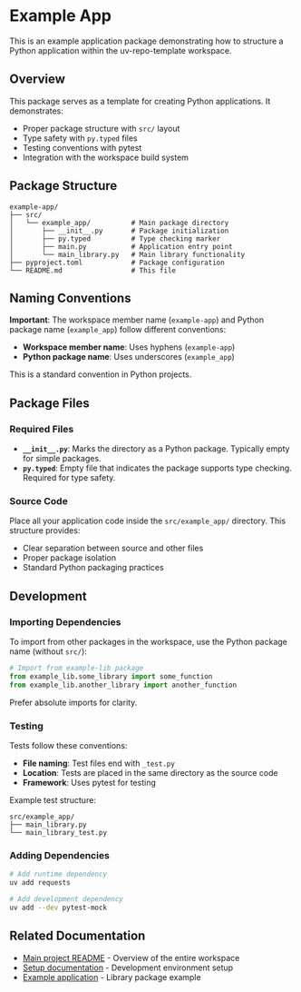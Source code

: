 # Example App

This is an example application package demonstrating how to structure a Python application within the uv-repo-template workspace.

## Overview

This package serves as a template for creating Python applications.
It demonstrates:

- Proper package structure with `src/` layout
- Type safety with `py.typed` files
- Testing conventions with pytest
- Integration with the workspace build system

## Package Structure

```
example-app/
├── src/
│   └── example_app/          # Main package directory
│       ├── __init__.py       # Package initialization
│       ├── py.typed          # Type checking marker
│       ├── main.py           # Application entry point
│       └── main_library.py   # Main library functionality
├── pyproject.toml            # Package configuration
└── README.md                 # This file
```

## Naming Conventions

**Important**: The workspace member name (`example-app`)
and Python package name (`example_app`) follow different conventions:

- **Workspace member name**: Uses hyphens (`example-app`)
- **Python package name**: Uses underscores (`example_app`)

This is a standard convention in Python projects.

## Package Files

### Required Files

- **`__init__.py`**: Marks the directory as a Python package.
  Typically empty for simple packages.
- **`py.typed`**: Empty file that indicates the package supports type checking.
  Required for type safety.

### Source Code

Place all your application code inside the `src/example_app/` directory.
This structure provides:

- Clear separation between source and other files
- Proper package isolation
- Standard Python packaging practices

## Development

### Importing Dependencies

To import from other packages in the workspace,
use the Python package name (without `src/`):

```python
# Import from example-lib package
from example_lib.some_library import some_function
from example_lib.another_library import another_function
```

Prefer absolute imports for clarity.

### Testing

Tests follow these conventions:

- **File naming**: Test files end with `_test.py`
- **Location**: Tests are placed in the same directory as the source code
- **Framework**: Uses pytest for testing

Example test structure:

```
src/example_app/
├── main_library.py
└── main_library_test.py
```

### Adding Dependencies

```bash
# Add runtime dependency
uv add requests

# Add development dependency
uv add --dev pytest-mock
```

## Related Documentation

- [Main project README](../README.md) - Overview of the entire workspace
- [Setup documentation](../setup/README.md) - Development environment setup
- [Example application](../example-lib/README.md) - Library package example

